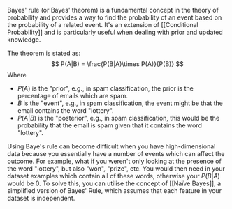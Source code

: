 Bayes' rule (or Bayes' theorem) is a fundamental concept in the theory of probability and provides a way to find the probability of an event based on the probability of a related event. It's an extension of [[Conditional Probability]] and is particularly useful when dealing with prior and updated knowledge.

The theorem is stated as:
$$
P(A|B) = \frac{P(B|A)\times P(A)}{P(B)}
$$
Where
 - $P(A)$ is the "prior", e.g., in spam classification, the prior is the percentage of emails which are spam.
 - $B$ is the "event", e.g., in spam classification, the event might be that the email contains the word "lottery".
 - $P(A|B)$ is the "posterior", e.g., in spam classification, this would be the probability that the email is spam given that it contains the word "lottery".

Using Baye's rule can become difficult when you have high-dimensional data because you essentially have a number of events which can affect the outcome. For example, what if you weren't only looking at the presence of the word "lottery", but also "won", "prize", etc. You would then need in your dataset examples which contain all of these words, otherwise your $P(B|A)$ would be 0. To solve this, you can utilise the concept of [[Naïve Bayes]], a simplified version of Bayes' Rule, which assumes that each feature in your dataset is independent.